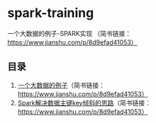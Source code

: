 # spark-training
一个大数据的例子-SPARK实现 （简书链接：https://www.jianshu.com/p/8d9efad41053）
## 目录
1. [一个大数据的例子](src/main/scala/com/spark/studentscore/README.md)（简书链接：https://www.jianshu.com/p/8d9efad41053）
2. [Spark解决数据主键key倾斜的思路](src/main/scala/com/spark/dataSkew/README.md)（简书链接：https://www.jianshu.com/p/8d9efad41053）
